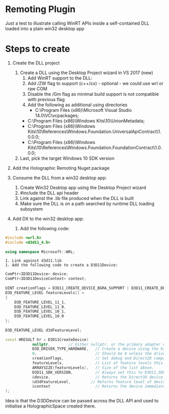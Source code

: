# Remoting Plugin
Just a test to illustrate calling WinRT APIs inside a self-contained DLL loaded into a plain win32 desktop app

# Steps to create
1. Create the DLL project
    1. Create a DLL using the Desktop Project wizard in VS 2017 (new)
        1. Add WinRT support to the DLL:
	    1. Add /ZW flag to support (c++/cx) - optional - we could use wrl or raw COM
	    1. Disable the /Gm flag as minimal build support is not compatible with previous flag
	    1. Add the following as additional using directories
	        * C:\Program Files (x86)\Microsoft Visual Studio 14.0\VC\vcpackages;
		* C:\Program Files (x86)\Windows Kits\10\UnionMetadata;
		* C:\Program Files (x86)\Windows Kits\10\References\Windows.Foundation.UniversalApiContract\1.0.0.0;
		* C:\Program Files (x86)\Windows Kits\10\References\Windows.Foundation.FoundationContract\1.0.0.0;
	  1. Last, pick the target Windows 10 SDK version
    
1. Add the Holographic Remoting Nuget package
1. Consume the DLL from a win32 desktop app:
    1. Create Win32 Desktop app using the Desktop Project wizard
	  1. #include the DLL api header
	  1. Link against the .lib file produced when the DLL is built
	  1. Make sure the DLL is on a path searched by runtime DLL loading subsystem

1. Add DX to the win32 desktop app:
    1. Add the following code:
```c++
#include <wrl.h>
#include <d3d11_4.h>
	
using namespace Microsoft::WRL;
```
    1. Link against d3d11.lib
    1. Add the following code to create a D3D11Device:
```c++
ComPtr<ID3D11Device> device;
ComPtr<ID3D11DeviceContext> context;
	
UINT creationFlags = D3D11_CREATE_DEVICE_BGRA_SUPPORT | D3D11_CREATE_DEVICE_DEBUG;
D3D_FEATURE_LEVEL featureLevels[] =
{
	D3D_FEATURE_LEVEL_11_1,
	D3D_FEATURE_LEVEL_11_0,
	D3D_FEATURE_LEVEL_10_1,
	D3D_FEATURE_LEVEL_10_0
};
	
D3D_FEATURE_LEVEL d3dFeatureLevel;
	
const HRESULT hr = D3D11CreateDevice(
			nullptr,        // Either nullptr, or the primary adapter determined by Windows Holographic.
			D3D_DRIVER_TYPE_HARDWARE,   // Create a device using the hardware graphics driver.
			0,                          // Should be 0 unless the driver is D3D_DRIVER_TYPE_SOFTWARE.
			creationFlags,              // Set debug and Direct2D compatibility flags.
			featureLevels,              // List of feature levels this app can support.
			ARRAYSIZE(featureLevels),   // Size of the list above.
			D3D11_SDK_VERSION,          // Always set this to D3D11_SDK_VERSION for Windows Store apps.
			&device,                    // Returns the Direct3D device created.
			&d3dFeatureLevel,         // Returns feature level of device created.
			&context                    // Returns the device immediate context.
);
```

Idea is that the D3DDevice can be passed across the DLL API and used to initialise a HolographicSpace created there.


